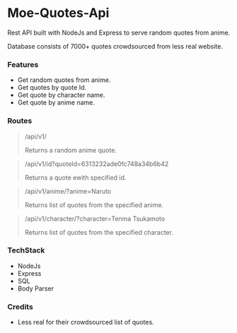 # Moe-Quotes-Api

Rest API built with NodeJs and Express to serve random quotes from anime.

Database consists of 7000+ quotes crowdsourced from less real website.

### Features
- Get random quotes from anime.
- Get quotes by quote Id.
- Get quote by character name.
- Get quote by anime name.

### Routes

> /api/v1/
>
>Returns a random anime quote.

> /api/v1/id?quoteId=6313232ade0fc748a34b6b42
>
>Returns a quote ewith specified id.

> /api/v1/anime/?anime=Naruto
>
>Returns list of quotes from the specified anime.

> /api/v1/character/?character=Tenma Tsukamoto
>
>Returns list of quotes from the specified character.



### TechStack
- NodeJs
- Express
- SQL
- Body Parser

### Credits
- Less real for their crowdsourced list of quotes.
